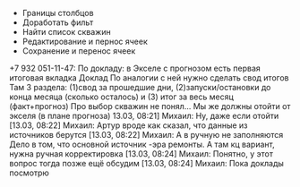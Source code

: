 * Границы столбцов
* Доработать фильт
* Найти список скважин
* Редактирование и пернос ячеек
* Сохранение и перенос ячеек

+7 932 051-11-47: 
По докладу: в Экселе с прогнозом есть первая итоговая вкладка Доклад
 По аналогии с ней нужно сделать свод итогов
Там 3 раздела: (1)свод за прошедшие дни, (2)запуски/остановки до конца месяца (сколько осталось) и (3) итог за весь месяц (факт+прогноз)
Про выбор скважин не понял... Мы же должны отойти от экселя (в плане прогноза)
13.03, 08:21] Михаил: Ну, даже если отойти
[13.03, 08:22] Михаил: Артур вроде как сказал, что данные из источников берутся
[13.03, 08:22] Михаил: А в ручную не заполняются
Дело в том, что основной источник -эра ремонты. А там кц вариант, нужна ручная корректировка
[13.03, 08:24] Михаил: Понятно, у этот вопрос тогда позже ещё обсудим
[13.03, 08:24] Михаил: Пока доклады посмотрю
	
